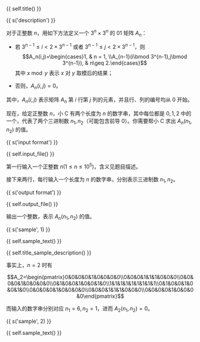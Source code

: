 {{ self.title() }}

{{ s('description') }}

对于正整数 $n$，用如下方法定义一个 $3^n\times 3^n$ 的 $01$ 矩阵 $A_n$：

- 若 $3^{n-1}\leq i<2\times3^{n-1}$ 或者 $3^{n-1}\leq j<2\times3^{n-1}$，则 $$A_n(i,j)=\begin{cases}1, & n = 1, \\A_{n-1}(i\bmod 3^{n-1},j\bmod 3^{n-1}), & n\geq 2.\end{cases}$$ 其中 $x\bmod y$ 表示 $x$ 对 $y$ 取模后的结果；

- 否则，$A_n(i,j)=0$。

其中，$A_n(i,j)$ 表示矩阵 $A_n$ 第 $i$ 行第 $j$ 列的元素，并且行、列的编号均从 $0$ 开始。

现在，给定正整数 $n$，小 C 有两个长度为 $n$ 的数字串，其中每位都是 $0,1,2$ 中的一个，代表了两个三进制数 $n_1,n_2$（可能包含前导 $0$）。你需要帮小 C 求出 $A_n(n_1,n_2)$ 的值。

{{ s('input format') }}

{{ self.input_file() }}

第一行输入一个正整数 $n (1\leq n\leq 10^5)$，含义见题目描述。

接下来两行，每行输入一个长度为 $n$ 的数字串，分别表示三进制数 $n_1,n_2$。

{{ s('output format') }}

{{ self.output_file() }}

输出一个整数，表示 $A_n(n_1,n_2)$ 的值。

{{ s('sample', 1) }}

{{ self.sample_text() }}

{{ self.title_sample_description() }}

事实上，$n=2$ 时有

$$A_2=\begin{pmatrix}0&0&0&0&1&0&0&0&0\\0&0&0&1&1&1&0&0&0\\0&0&0&0&1&0&0&0&0\\0&1&0&0&1&0&0&1&0\\1&1&1&1&1&1&1&1&1\\0&1&0&0&1&0&0&1&0\\0&0&0&0&1&0&0&0&0\\0&0&0&1&1&1&0&0&0\\0&0&0&0&1&0&0&0&0\end{pmatrix}$$

而输入的数字串分别对应 $n_1=6,n_2=1$，进而 $A_2(n_1,n_2)=0$。

{{ s('sample', 2) }}

{{ self.sample_text() }}
